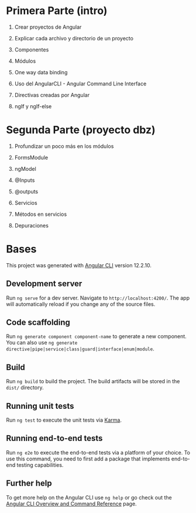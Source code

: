 # Primera Parte (intro)

1. Crear proyectos de Angular

2. Explicar cada archivo y directorio de un proyecto

3. Componentes

4. Módulos

5. One way data binding

6. Uso del AngularCLI - Angular Command Line Interface

7. Directivas creadas por Angular

8. ngIf y ngIf-else


# Segunda Parte (proyecto dbz)

1. Profundizar un poco más en los módulos

2. FormsModule

3. ngModel

4. @Inputs

5. @outputs

6. Servicios

7. Métodos en servicios

8. Depuraciones

# Bases

This project was generated with [Angular CLI](https://github.com/angular/angular-cli) version 12.2.10.

## Development server

Run `ng serve` for a dev server. Navigate to `http://localhost:4200/`. The app will automatically reload if you change any of the source files.

## Code scaffolding

Run `ng generate component component-name` to generate a new component. You can also use `ng generate directive|pipe|service|class|guard|interface|enum|module`.

## Build

Run `ng build` to build the project. The build artifacts will be stored in the `dist/` directory.

## Running unit tests

Run `ng test` to execute the unit tests via [Karma](https://karma-runner.github.io).

## Running end-to-end tests

Run `ng e2e` to execute the end-to-end tests via a platform of your choice. To use this command, you need to first add a package that implements end-to-end testing capabilities.

## Further help

To get more help on the Angular CLI use `ng help` or go check out the [Angular CLI Overview and Command Reference](https://angular.io/cli) page.
